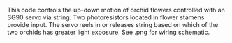 This code controls the up-down motion of orchid flowers controlled with an SG90 servo via string. Two photoresistors located in flower stamens provide input. 
The servo reels in or releases string based on which of the two orchids has greater light exposure. See .png for wiring schematic.
